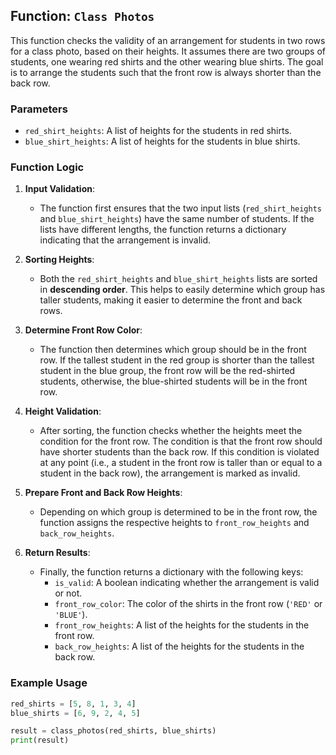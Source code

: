 ## Function: `Class Photos`

This function checks the validity of an arrangement for students in two rows for a class photo, based on their heights. It assumes there are two groups of students, one wearing red shirts and the other wearing blue shirts. The goal is to arrange the students such that the front row is always shorter than the back row.

### Parameters
- `red_shirt_heights`: A list of heights for the students in red shirts.
- `blue_shirt_heights`: A list of heights for the students in blue shirts.

### Function Logic

1. **Input Validation**:
   - The function first ensures that the two input lists (`red_shirt_heights` and `blue_shirt_heights`) have the same number of students. If the lists have different lengths, the function returns a dictionary indicating that the arrangement is invalid.
   
2. **Sorting Heights**:
   - Both the `red_shirt_heights` and `blue_shirt_heights` lists are sorted in **descending order**. This helps to easily determine which group has taller students, making it easier to determine the front and back rows.

3. **Determine Front Row Color**:
   - The function then determines which group should be in the front row. If the tallest student in the red group is shorter than the tallest student in the blue group, the front row will be the red-shirted students, otherwise, the blue-shirted students will be in the front row.

4. **Height Validation**:
   - After sorting, the function checks whether the heights meet the condition for the front row. The condition is that the front row should have shorter students than the back row. If this condition is violated at any point (i.e., a student in the front row is taller than or equal to a student in the back row), the arrangement is marked as invalid.

5. **Prepare Front and Back Row Heights**:
   - Depending on which group is determined to be in the front row, the function assigns the respective heights to `front_row_heights` and `back_row_heights`.

6. **Return Results**:
   - Finally, the function returns a dictionary with the following keys:
     - `is_valid`: A boolean indicating whether the arrangement is valid or not.
     - `front_row_color`: The color of the shirts in the front row (`'RED'` or `'BLUE'`).
     - `front_row_heights`: A list of the heights for the students in the front row.
     - `back_row_heights`: A list of the heights for the students in the back row.

### Example Usage

```python
red_shirts = [5, 8, 1, 3, 4]
blue_shirts = [6, 9, 2, 4, 5]

result = class_photos(red_shirts, blue_shirts)
print(result)
